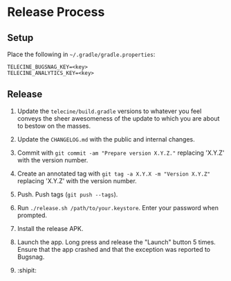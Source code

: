 Release Process
===============

Setup
-----

Place the following in `~/.gradle/gradle.properties`:
```
TELECINE_BUGSNAG_KEY=<key>
TELECINE_ANALYTICS_KEY=<key>
```


Release
-------

 1. Update the `telecine/build.gradle` versions to whatever you feel conveys the sheer awesomeness
    of the update to which you are about to bestow on the masses.

 2. Update the `CHANGELOG.md` with the public and internal changes.

 3. Commit with `git commit -am "Prepare version X.Y.Z."` replacing 'X.Y.Z' with the version number.

 4. Create an annotated tag with `git tag -a X.Y.X -m "Version X.Y.Z"` replacing 'X.Y.Z' with the
    version number.

 5. Push. Push tags (`git push --tags`).

 6. Run `./release.sh /path/to/your.keystore`. Enter your password when prompted.

 7. Install the release APK.

 8. Launch the app. Long press and release the "Launch" button 5 times. Ensure that the app crashed
    and that the exception was reported to Bugsnag.

 9. :shipit:
